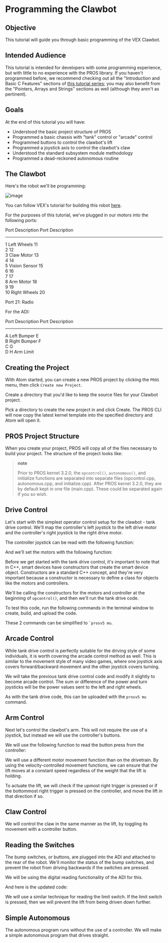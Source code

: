 # Programming the Clawbot

## Objective

This tutorial will guide you through basic programming of the VEX
Clawbot.

## Intended Audience

This tutorial is intended for developers with some programming
experience, but with little to no experience with the PROS library. If
you haven't programmed before, we recommend checking out all the
"Introduction and Basic C Features" sections of [this tutorial
series](http://www.studytonight.com/c/overview-of-c.php); you may also
benefit from the "Pointers, Arrays and Strings" sections as well
(although they aren't as pertinent).

## Goals

At the end of this tutorial you will have:

- Understood the basic project structure of PROS
- Programmed a basic chassis with "tank" control or "arcade" control
- Programmed buttons to control the clawbot's lift
- Programmed a joystick axis to control the clawbot's claw
- Understood the standard subsystem module methodology
- Programmed a dead-reckoned autonomous routine

## The Clawbot

Here's the robot we'll be programming:

![image](/images/tuts/clawbot1.jpg)

You can follow VEX's tutorial for building this robot
[here](https://v5beta.vex.com/parent-wrapper.php?id=v5-with-clawbot).

For the purposes of this tutorial, we've plugged in our motors into the
following ports:

Port Description Port Description

---

1 Left Wheels 11  
 2 12  
 3 Claw Motor 13  
 4 14  
 5 Vision Sensor 15  
 6 16  
 7 17  
 8 Arm Motor 18  
 9 19  
 10 Right Wheels 20

Port 21: Radio

For the ADI:

Port Description Port Description

---

A Left Bumper E  
 B Right Bumper F  
 C G  
 D H Arm Limit

## Creating the Project

With Atom started, you can create a new PROS project by clicking the
`PROS` menu, then click `Create new Project`.

Create a directory that you'd like to keep the source files for your
Clawbot project.

Pick a directory to create the new project in and click Create. The PROS
CLI will now copy the latest kernel template into the specified
directory and Atom will open it.

## PROS Project Structure

When you create your project, PROS will copy all of the files necessary
to build your project. The structure of the project looks like:

> **note**
>
> Prior to PROS kernel 3.2.0, the `opcontrol()`, `autonomous()`, and
> initialize functions are separated into separate files (opcontrol.cpp,
> autonomous.cpp, and initialize.cpp). After PROS kernel 3.2.0, they are
> by default kept in one file (main.cpp). These could be separated again
> if you so wish.

## Drive Control

Let's start with the simplest operator control setup for the clawbot -
tank drive control. We'll map the controller's left joystick to the left
drive motor and the controller's right joystick to the right drive
motor.

The controller joystick can be read with the following function:

And we'll set the motors with the following function:

Before we get started with the tank drive control, it's important to
note that in C++, smart devices have constructors that create the smart
device object. Constructors are a standard C++ concept, and they're very
important because a constructor is necessary to define a class for
objects like the motors and controllers.

We'll be calling the constructors for the motors and controller at the
beginning of `opcontrol()`, and then we'll run the tank drive code.

To test this code, run the following commands in the terminal window to
create, build, and upload the code.

These 2 commands can be simplified to `` `prosv5 mu ``.

## Arcade Control

While tank drive control is perfectly suitable for the driving style of
some individuals, it is worth covering the arcade control method as
well. This is similar to the movement style of many video games, where
one joystick axis covers forward/backward movement and the other
joystick covers turning.

We will take the previous tank drive control code and modify it slightly
to become arcade control. The sum or difference of the power and turn
joysticks will be the power values sent to the left and right wheels.

As with the tank drive code, this can be uploaded with the `prosv5 mu`
command.

## Arm Control

Next let's control the clawbot's arm. This will not require the use of a
joystick, but instead we will use the controller's buttons.

We will use the following function to read the button press from the
controller:

We will use a different motor movement function than on the drivetrain.
By using the velocity-controlled movement functions, we can ensure that
the lift moves at a constant speed regardless of the weight that the
lift is holding.

To actuate the lift, we will check if the upmost right trigger is
pressed or if the bottommost right trigger is pressed on the controller,
and move the lift in that direction if so.

## Claw Control

We will control the claw in the same manner as the lift, by toggling its
movement with a controller button.

## Reading the Switches

The bump switches, or buttons, are plugged into the ADI and attached to
the rear of the robot. We'll monitor the status of the bump switches,
and prevent the robot from driving backwards if the switches are
pressed.

We will be using the digital reading functionality of the ADI for this.

And here is the updated code:

We will use a similar technique for reading the limit switch. If the
limit switch is pressed, then we will prevent the lift from being driven
down further.

## Simple Autonomous

The autonomous program runs without the use of a controller. We will
make a simple autonomous program that drives straight.
